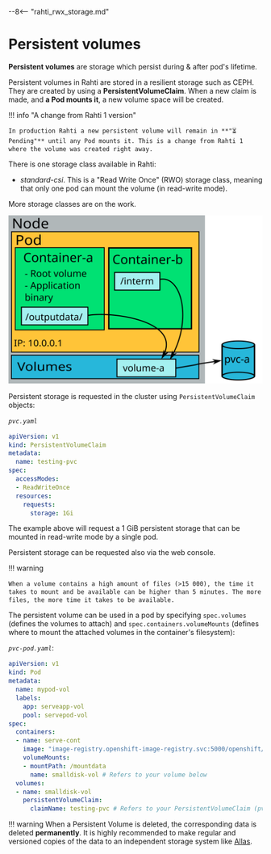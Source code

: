 --8<-- "rahti_rwx_storage.md"

# Persistent volumes

**Persistent volumes** are storage which persist during & after pod's lifetime.

Persistent volumes in Rahti are stored in a resilient storage such as CEPH. They are created by using a **PersistentVolumeClaim**. When a
new claim is made, and **a Pod mounts it**, a new volume space will be created.

!!! info "A change from Rahti 1 version"

    In production Rahti a new persistent volume will remain in **"⏳ Pending"** until any Pod mounts it. This is a change from Rahti 1 where the volume was created right away.

There is one storage class available in Rahti:

 * *standard-csi*. This is a "Read Write Once" (RWO) storage class, meaning that only one pod can mount the volume (in read-write mode).

More storage classes are on the work.

![PersistentVolumeClaim](../../img/pods-and-storage-pvc.drawio.svg)

Persistent storage is requested in the cluster using `PersistentVolumeClaim` objects:

*`pvc.yaml`*

```yaml
apiVersion: v1
kind: PersistentVolumeClaim
metadata:
  name: testing-pvc
spec:
  accessModes:
  - ReadWriteOnce
  resources:
    requests:
      storage: 1Gi
```

The example above will request a 1 GiB persistent storage that can be mounted in read-write
mode by a single pod.

Persistent storage can be requested also via the web console.

!!! warning

    When a volume contains a high amount of files (>15 000), the time it takes to mount and be available can be higher than 5 minutes. The more files, the more time it takes to be available.

The persistent volume can be used in a pod by specifying `spec.volumes`
(defines the volumes to attach) and `spec.containers.volumeMounts` (defines where
to mount the attached volumes in the container's filesystem):

*`pvc-pod.yaml`*:

```yaml
apiVersion: v1
kind: Pod
metadata:
  name: mypod-vol
  labels:
    app: serveapp-vol
    pool: servepod-vol
spec:
  containers:
  - name: serve-cont
    image: "image-registry.openshift-image-registry.svc:5000/openshift/httpd"
    volumeMounts:
    - mountPath: /mountdata
      name: smalldisk-vol # Refers to your volume below
  volumes:
  - name: smalldisk-vol
    persistentVolumeClaim:
      claimName: testing-pvc # Refers to your PersistentVolumeClaim (pvc.yaml)
```

!!! warning
    When a Persistent Volume is deleted, the corresponding data is deleted **permanently**. It is highly recommended to make regular and versioned copies of the data to an independent storage system like [Allas](../../../data/Allas/using_allas/a_backup.md).
